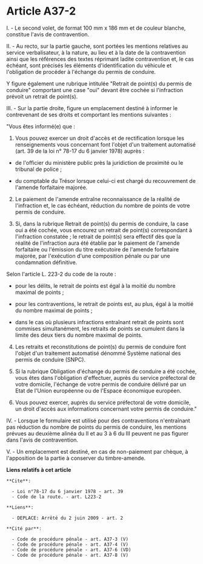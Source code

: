 # Article A37-2

I. - Le second volet, de format 100 mm x 186 mm et de couleur blanche, constitue l'avis de contravention.

II. - Au recto, sur la partie gauche, sont portées les mentions relatives au service verbalisateur, à la nature, au lieu et à
la date de la contravention ainsi que les références des textes réprimant ladite contravention et, le cas échéant, sont
précisés les éléments d'identification du véhicule et l'obligation de procéder à l'échange du permis de conduire.

Y figure également une rubrique intitulée "Retrait de point(s) du permis de conduire" comportant une case "oui" devant être
cochée si l'infraction prévoit un retrait de point(s).

III. - Sur la partie droite, figure un emplacement destiné à informer le contrevenant de ses droits et comportant les
mentions suivantes :

"Vous êtes informé(e) que :

1. Vous pouvez exercer un droit d'accès et de rectification lorsque les renseignements vous concernant font l'objet d'un
traitement automatisé (art. 39 de la loi n° 78-17 du 6 janvier 1978) auprès :

- de l'officier du ministère public près la juridiction de proximité ou le tribunal de police ;

- du comptable du Trésor lorsque celui-ci est chargé du recouvrement de l'amende forfaitaire majorée.

2. Le paiement de l'amende entraîne reconnaissance de la réalité de l'infraction et, le cas échéant, réduction du nombre de
points de votre permis de conduire.

3. Si, dans la rubrique Retrait de point(s) du permis de conduire, la case oui a été cochée, vous encourez un retrait de
point(s) correspondant à l'infraction constatée ; le retrait de point(s) sera effectif dès que la réalité de l'infraction
aura été établie par le paiement de l'amende forfaitaire ou l'émission du titre exécutoire de l'amende forfaitaire majorée,
par l'exécution d'une composition pénale ou par une condamnation définitive.

Selon l'article L. 223-2 du code de la route :

- pour les délits, le retrait de points est égal à la moitié du nombre maximal de points ;

- pour les contraventions, le retrait de points est, au plus, égal à la moitié du nombre maximal de points ;

- dans le cas où plusieurs infractions entraînant retrait de points sont commises simultanément, les retraits de points se
cumulent dans la limite des deux tiers du nombre maximal de points.

4. Les retraits et reconstitutions de point(s) du permis de conduire font l'objet d'un traitement automatisé dénommé Système
national des permis de conduire (SNPC).

5. Si la rubrique Obligation d'échange du permis de conduire a été cochée, vous êtes dans l'obligation d'effectuer, auprès du
service préfectoral de votre domicile, l'échange de votre permis de conduire délivré par un Etat de l'Union européenne ou de
l'Espace économique européen.

6. Vous pouvez exercer, auprès du service préfectoral de votre domicile, un droit d'accès aux informations concernant votre
permis de conduire."

IV. - Lorsque le formulaire est utilisé pour des contraventions n'entraînant pas réduction du nombre de points du permis de
conduire, les mentions prévues au deuxième alinéa du II et au 3 à 6 du III peuvent ne pas figurer dans l'avis de
contravention.

V. - Un emplacement est destiné, en cas de non-paiement par chèque, à l'apposition de la partie à conserver du timbre-amende.

**Liens relatifs à cet article**

	**Cite**:

	  - Loi n°78-17 du 6 janvier 1978 - art. 39
	  - Code de la route. - art. L223-2

	**Liens**:

	  - DEPLACE: Arrêté du 2 juin 2009 - art. 2

	**Cité par**:

	  - Code de procédure pénale - art. A37-3 (V)
	  - Code de procédure pénale - art. A37-4 (V)
	  - Code de procédure pénale - art. A37-6 (VD)
	  - Code de procédure pénale - art. A37-8 (V)
